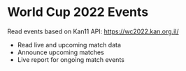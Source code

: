 # World Cup 2022 Events

Read events based on Kan11 API: https://wc2022.kan.org.il/

- Read live and upcoming match data
- Announce upcoming matches
- Live report for ongoing match events
